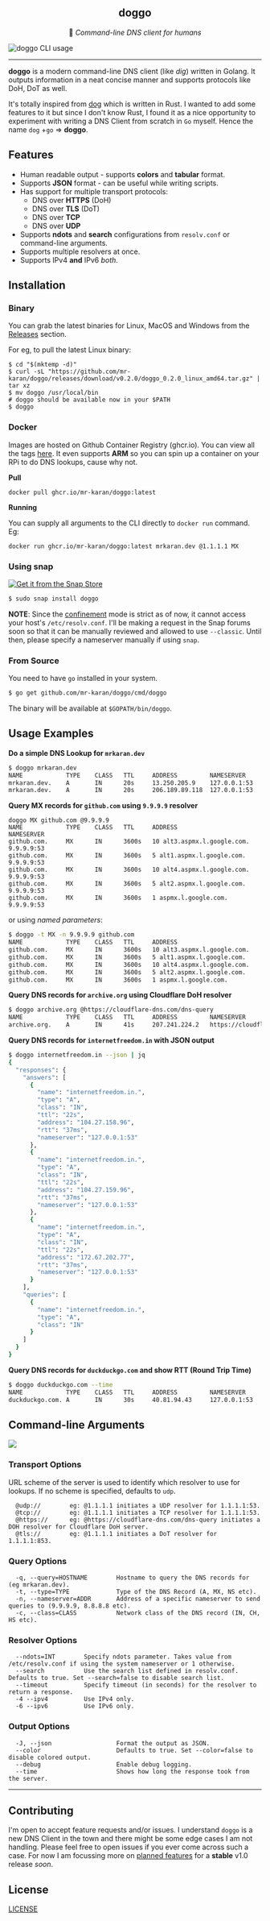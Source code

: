 <!-- PROJECT LOGO -->
<br />
<p align="center">
  <h2 align="center">doggo</h2>
  <p align="center">
    🐶 <i>Command-line DNS client for humans</i>
  </p>
  <img src="www/static/doggo.png" alt="doggo CLI usage">
</p>

---

**doggo** is a modern command-line DNS client (like _dig_) written in Golang. It outputs information in a neat concise manner and supports protocols like DoH, DoT as well.

It's totally inspired from [dog](https://github.com/ogham/dog/) which is written in Rust. I wanted to add some features to it but since I don't know Rust, I found it as a nice opportunity
to experiment with writing a DNS Client from scratch in `Go` myself. Hence the name `dog` +`go` => **doggo**.

## Features

- Human readable output - supports **colors** and **tabular** format.
- Supports **JSON** format - can be useful while writing scripts.
- Has support for multiple transport protocols:
  - DNS over **HTTPS** (DoH)
  - DNS over **TLS** (DoT)
  - DNS over **TCP**
  - DNS over **UDP**
- Supports **ndots** and **search** configurations from `resolv.conf` or command-line arguments.
- Supports multiple resolvers at once.
- Supports IPv4 **and** IPv6 _both_.

## Installation

### Binary

You can grab the latest binaries for Linux, MacOS and Windows from the [Releases](https://github.com/mr-karan/doggo/releases) section.

For eg, to pull the latest Linux binary:

```shell
$ cd "$(mktemp -d)"
$ curl -sL "https://github.com/mr-karan/doggo/releases/download/v0.2.0/doggo_0.2.0_linux_amd64.tar.gz" | tar xz
$ mv doggo /usr/local/bin
# doggo should be available now in your $PATH
$ doggo
```
### Docker

Images are hosted on Github Container Registry (ghcr.io).
You can view all the tags [here](https://github.com/users/mr-karan/packages/container/package/doggo). It even supports **ARM** so you can spin up a container on your RPi to do DNS lookups, cause why not.

**Pull**

`docker pull ghcr.io/mr-karan/doggo:latest`

**Running**

You can supply all arguments to the CLI directly to `docker run` command. Eg:

`docker run ghcr.io/mr-karan/doggo:latest mrkaran.dev @1.1.1.1 MX`

### Using snap

[![Get it from the Snap Store](https://snapcraft.io/static/images/badges/en/snap-store-black.svg)](https://snapcraft.io/doggo)

```sh
$ sudo snap install doggo
```

**NOTE**: Since the [confinement](https://snapcraft.io/docs/snap-confinement) mode is strict as of now, it cannot access your host's `/etc/resolv.conf`.
I'll be making a request in the Snap forums soon so that it can be manually reviewed and allowed to use `--classic`. Until then, please specify a nameserver manually
if using `snap`.

### From Source

You need to have `go` installed in your system.

```bash
$ go get github.com/mr-karan/doggo/cmd/doggo
```

The binary will be available at `$GOPATH/bin/doggo`.

## Usage Examples

**Do a simple DNS Lookup for `mrkaran.dev`**

```bash
$ doggo mrkaran.dev                                                                         
NAME            TYPE    CLASS   TTL     ADDRESS         NAMESERVER   
mrkaran.dev.    A       IN      20s     13.250.205.9    127.0.0.1:53
mrkaran.dev.    A       IN      20s     206.189.89.118  127.0.0.1:53
```

**Query MX records for `github.com` using `9.9.9.9` resolver**

```
doggo MX github.com @9.9.9.9
NAME            TYPE    CLASS   TTL     ADDRESS                         NAMESERVER 
github.com.     MX      IN      3600s   10 alt3.aspmx.l.google.com.     9.9.9.9:53
github.com.     MX      IN      3600s   5 alt1.aspmx.l.google.com.      9.9.9.9:53
github.com.     MX      IN      3600s   10 alt4.aspmx.l.google.com.     9.9.9.9:53
github.com.     MX      IN      3600s   5 alt2.aspmx.l.google.com.      9.9.9.9:53
github.com.     MX      IN      3600s   1 aspmx.l.google.com.           9.9.9.9:53
```

or using _named parameters_:

```bash
$ doggo -t MX -n 9.9.9.9 github.com
NAME            TYPE    CLASS   TTL     ADDRESS                         NAMESERVER 
github.com.     MX      IN      3600s   10 alt3.aspmx.l.google.com.     9.9.9.9:53
github.com.     MX      IN      3600s   5 alt1.aspmx.l.google.com.      9.9.9.9:53
github.com.     MX      IN      3600s   10 alt4.aspmx.l.google.com.     9.9.9.9:53
github.com.     MX      IN      3600s   5 alt2.aspmx.l.google.com.      9.9.9.9:53
github.com.     MX      IN      3600s   1 aspmx.l.google.com.           9.9.9.9:53
```

**Query DNS records for `archive.org` using Cloudflare DoH resolver**

```bash
$ doggo archive.org @https://cloudflare-dns.com/dns-query 
NAME            TYPE    CLASS   TTL     ADDRESS         NAMESERVER                           
archive.org.    A       IN      41s     207.241.224.2   https://cloudflare-dns.com/dns-query
```

**Query DNS records for `internetfreedom.in` with JSON output**

```bash
$ doggo internetfreedom.in --json | jq
{
  "responses": {
    "answers": [
      {
        "name": "internetfreedom.in.",
        "type": "A",
        "class": "IN",
        "ttl": "22s",
        "address": "104.27.158.96",
        "rtt": "37ms",
        "nameserver": "127.0.0.1:53"
      },
      {
        "name": "internetfreedom.in.",
        "type": "A",
        "class": "IN",
        "ttl": "22s",
        "address": "104.27.159.96",
        "rtt": "37ms",
        "nameserver": "127.0.0.1:53"
      },
      {
        "name": "internetfreedom.in.",
        "type": "A",
        "class": "IN",
        "ttl": "22s",
        "address": "172.67.202.77",
        "rtt": "37ms",
        "nameserver": "127.0.0.1:53"
      }
    ],
    "queries": [
      {
        "name": "internetfreedom.in.",
        "type": "A",
        "class": "IN"
      }
    ]
  }
}
```

**Query DNS records for `duckduckgo.com` and show RTT (Round Trip Time)**

```bash
$ doggo duckduckgo.com --time                
NAME            TYPE    CLASS   TTL     ADDRESS         NAMESERVER      TIME TAKEN 
duckduckgo.com. A       IN      30s     40.81.94.43     127.0.0.1:53    45ms      
```

## Command-line Arguments

![](www/static/help.png)

### Transport Options

URL scheme of the server is used to identify which resolver to use for lookups. If no scheme is specified, defaults to `udp`.

```
  @udp://        eg: @1.1.1.1 initiates a UDP resolver for 1.1.1.1:53.
  @tcp://        eg: @1.1.1.1 initiates a TCP resolver for 1.1.1.1:53.
  @https://      eg: @https://cloudflare-dns.com/dns-query initiates a DOH resolver for Cloudflare DoH server.
  @tls://        eg: @1.1.1.1 initiates a DoT resolver for 1.1.1.1:853.
```

### Query Options

```
  -q, --query=HOSTNAME        Hostname to query the DNS records for (eg mrkaran.dev).
  -t, --type=TYPE             Type of the DNS Record (A, MX, NS etc).
  -n, --nameserver=ADDR       Address of a specific nameserver to send queries to (9.9.9.9, 8.8.8.8 etc).
  -c, --class=CLASS           Network class of the DNS record (IN, CH, HS etc).
```

### Resolver Options

```
  --ndots=INT        Specify ndots parameter. Takes value from /etc/resolv.conf if using the system nameserver or 1 otherwise.
  --search           Use the search list defined in resolv.conf. Defaults to true. Set --search=false to disable search list.
  --timeout          Specify timeout (in seconds) for the resolver to return a response.
  -4 --ipv4          Use IPv4 only.
  -6 --ipv6          Use IPv6 only.
```


### Output Options

```
  -J, --json                  Format the output as JSON.
  --color                     Defaults to true. Set --color=false to disable colored output.
  --debug                     Enable debug logging.
  --time                      Shows how long the response took from the server.
```

---

## Contributing

I'm open to accept feature requests and/or issues. I understand `doggo` is a new DNS Client in the town and there might be some edge cases I am not handling.
Please feel free to open issues if you ever come across such a case.
For now I am focussing more on [planned features](TODO.md) for a **stable** v1.0 release _soon_.

## License

[LICENSE](LICENSE)
